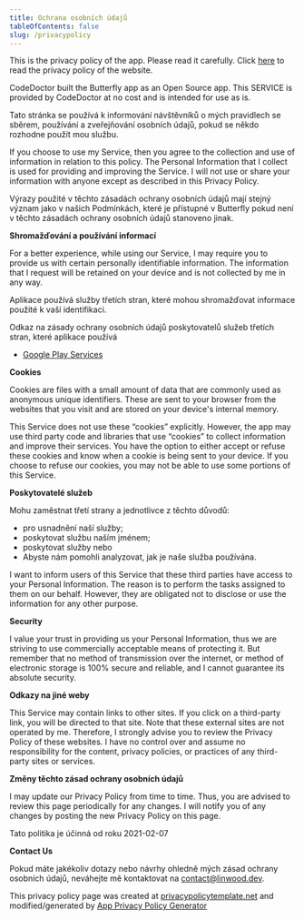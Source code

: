 ```yaml
---
title: Ochrana osobních údajů
tableOfContents: false
slug: /privacypolicy
---
```


This is the privacy policy of the app. Please read it carefully.
Click [here](https://go.linwood.dev/privacypolicy) to read the privacy policy of the website.

CodeDoctor built the Butterfly app as an Open Source app. This SERVICE is provided by CodeDoctor at no cost and is intended for use as is.

Tato stránka se používá k informování návštěvníků o mých pravidlech se sběrem, používání a zveřejňování osobních údajů, pokud se někdo rozhodne použít mou službu.

If you choose to use my Service, then you agree to the collection and use of information in relation to this policy. The Personal Information that I collect is used for providing and improving the
Service. I will not use or share your information with anyone except as described in this Privacy Policy.

Výrazy použité v těchto zásadách ochrany osobních údajů mají stejný význam jako v našich Podmínkách, které je přístupné v Butterfly pokud není v těchto zásadách ochrany osobních údajů stanoveno jinak.

**Shromažďování a používání informací**

For a better experience, while using our Service, I may require you to provide us with certain personally identifiable information. The information that I request will be retained on your device and
is not collected by me in any way.

Aplikace používá služby třetích stran, které mohou shromažďovat informace použité k vaší identifikaci.

Odkaz na zásady ochrany osobních údajů poskytovatelů služeb třetích stran, které aplikace používá

- [Google Play Services](https://www.google.com/policies/privacy/)

**Cookies**

Cookies are files with a small amount of data that are commonly used as anonymous unique identifiers. These are sent to your browser from the websites that you visit and are stored on your device's
internal memory.

This Service does not use these “cookies” explicitly. However, the app may use third party code and libraries that use “cookies” to collect information and improve their services. You have the option
to either accept or refuse these cookies and know when a cookie is being sent to your device. If you choose to refuse our cookies, you may not be able to use some portions of this Service.

**Poskytovatelé služeb**

Mohu zaměstnat třetí strany a jednotlivce z těchto důvodů:

- pro usnadnění naší služby;
- poskytovat službu naším jménem;
- poskytovat služby nebo
- Abyste nám pomohli analyzovat, jak je naše služba používána.

I want to inform users of this Service that these third parties have access to your Personal Information. The reason is to perform the tasks assigned to them on our behalf. However, they are obligated
not to disclose or use the information for any other purpose.

**Security**

I value your trust in providing us your Personal Information, thus we are striving to use commercially acceptable means of protecting it. But remember that no method of transmission over the internet,
or method of electronic storage is 100% secure and reliable, and I cannot guarantee its absolute security.

**Odkazy na jiné weby**

This Service may contain links to other sites. If you click on a third-party link, you will be directed to that site. Note that these external sites are not operated by me. Therefore, I strongly
advise you to review the Privacy Policy of these websites. I have no control over and assume no responsibility for the content, privacy policies, or practices of any third-party sites or services.

**Změny těchto zásad ochrany osobních údajů**

I may update our Privacy Policy from time to time. Thus, you are advised to review this page periodically for any changes. I will notify you of any changes by posting the new Privacy Policy on this
page.

Tato politika je účinná od roku 2021-02-07

**Contact Us**

Pokud máte jakékoliv dotazy nebo návrhy ohledně mých zásad ochrany osobních údajů, neváhejte mě kontaktovat na contact@linwood.dev.

This privacy policy page was created at [privacypolicytemplate.net](https://privacypolicytemplate.net) and modified/generated
by [App Privacy Policy Generator](https://app-privacy-policy-generator.nisrulz.com/)
